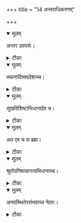 +++
title = "14 अन्तराधिकरणम्"

+++


<details open><summary>मूलम्</summary>

अन्तर उपपत्तेः।
</details>



<details><summary>टीका</summary>

अक्ष्यन्तर्वर्तिपुरुषो जीवबिम्बसुरात्परः । अमृतत्वाभयत्वादिगुणानामुपपत्तितः ॥ [45]
</details>



<details open><summary>मूलम्</summary>

स्थानादिव्यपदेशाच्च।
</details>



<details><summary>टीका</summary>

यश्चक्षुषीति श्रुत्या च स्थानादिव्यपदेशतः । नित्यन्तृत्वामृतत्वादिगुणेभ्यश्च परः पुमान् ॥ [46]
</details>



<details open><summary>मूलम्</summary>

सुखविशिष्टाभिधानादेव च।
</details>



<details><summary>टीका</summary>

कं ब्रह्मेति सुखाढ्यस्य ध्यानार्थमिह चाक्षणि । अभिधानात्स्थितेरत्र ह्यक्ष्यन्तःस्थः परः पुमान् ॥ [47]
</details>



<details open><summary>मूलम्</summary>

अत एव च स ब्रह्म।
</details>



<details><summary>टीका</summary>

तस्मात् कं ब्रह्म खं ब्रह्मेत्यत्राकाशस्य कीर्तनात् । अक्ष्याधारतया तस्य त्वाकाशो हि परः पुमान् ॥ [48]
</details>



<details open><summary>मूलम्</summary>

श्रुतोपनिषत्कगत्यभिधानाच्च।
</details>



<details><summary>टीका</summary>

श्रुतोपनिषदां या च गतिरुक्ताऽर्चिरादिका । सैवात्रोपासकस्योक्तेत्यतोऽपि स परः पुमान् ॥ [49]
</details>



<details open><summary>मूलम्</summary>

अनवस्थितेरसंभवाच्च नेतरः।
</details>



<details><summary>टीका</summary>

नियमेनाक्षण्यवृत्तेर्न जीवोऽक्षिगतस्त्विह । नियन्तृत्वामृतत्वादिपूर्वोक्तासंभवाच्च हि ॥ [50]
</details>

